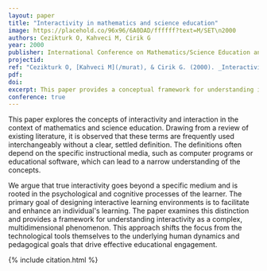 ```yaml
---
layout: paper
title: "Interactivity in mathematics and science education"
image: https://placehold.co/96x96/6A0DAD/ffffff?text=M/SET\n2000
authors: Cezikturk O, Kahveci M, Cirik G
year: 2000
publisher: International Conference on Mathematics/Science Education and Technology (M/SET)
projectid:
ref: "Cezikturk O, [Kahveci M](/murat), & Cirik G. (2000). _Interactivity in mathematics and science education_. Paper presented at the International Conference on Mathematics/Science Education and Technology (M/SET). San Diego, USA. February 5 - 8, 2000."
pdf:
doi:
excerpt: This paper provides a conceptual framework for understanding interactivity in mathematics and science education.  
conference: true
---
```


This paper explores the concepts of interactivity and interaction in the context of mathematics and science education. Drawing from a review of existing literature, it is observed that these terms are frequently used interchangeably without a clear, settled definition. The definitions often depend on the specific instructional media, such as computer programs or educational software, which can lead to a narrow understanding of the concepts.

We argue that true interactivity goes beyond a specific medium and is rooted in the psychological and cognitive processes of the learner. The primary goal of designing interactive learning environments is to facilitate and enhance an individual's learning. The paper examines this distinction and provides a framework for understanding interactivity as a complex, multidimensional phenomenon. This approach shifts the focus from the technological tools themselves to the underlying human dynamics and pedagogical goals that drive effective educational engagement.

{% include citation.html %}